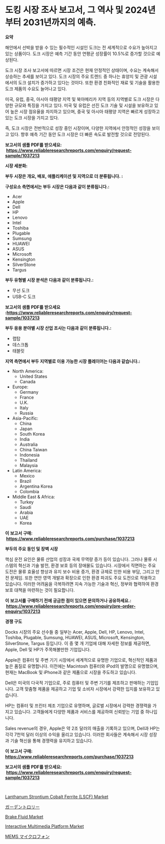 <p><h1>도킹 시장 조사 보고서, 그 역사 및 2024년부터 2031년까지의 예측.</h1></p><p><strong>요약</strong></p>
<p><p>해안에서 선박을 받을 수 있는 필수적인 시설인 도크는 전 세계적으로 수요가 높아지고 있는 상품이다. 도크 시장은 예측 기간 동안 연평균 성장률이 10.5%로 증가할 것으로 예상된다.</p><p>도크 시장 조사 보고서에 따르면 시장 조건은 현재 안정적인 상태이며, 수요는 계속해서 상승하는 추세를 보이고 있다. 도크 시장의 주요 트렌드 중 하나는 휴양지 및 관광 시설에서의 도크 설치가 증가하고 있다는 것이다. 또한 환경 친화적인 재료 및 기술을 활용한 도크 제품의 수요도 늘어나고 있다.</p><p>미국, 유럽, 중국, 아시아 태평양 지역 및 북아메리카 지역 등의 지역별로 도크 시장은 다양한 규모와 특징을 가지고 있다. 미국 및 유럽은 선진 도크 기술 및 시설을 보유하고 있어 높은 시장 점유율을 차지하고 있으며, 중국 및 아시아 태평양 지역은 빠르게 성장하고 있는 도크 시장을 가지고 있다.</p><p>즉, 도크 시장은 전반적으로 성장 중인 시장이며, 다양한 지역에서 안정적인 성장을 보이고 있다. 향후 예측 기간 동안 도크 시장은 더 빠른 속도로 발전할 것으로 전망된다.</p></p>
<p><strong>보고서의 샘플 PDF를 받으세요: &nbsp;<a href="https://www.reliableresearchreports.com/enquiry/request-sample/1037213">https://www.reliableresearchreports.com/enquiry/request-sample/1037213</a></strong></p>
<p><strong>시장 세분화:</strong></p>
<p><strong> 부두 시장은 개요, 배포, 애플리케이션 및 지역으로 더 분류됩니다. :</strong></p>
<p><strong>구성요소 측면에서는 부두 시장은 다음과 같이 분류됩니다.:</strong></p>
<p><ul><li>Acer</li><li>Apple</li><li>Dell</li><li>HP</li><li>Lenovo</li><li>Intel</li><li>Toshiba</li><li>Plugable</li><li>Sumsung</li><li>HUAWEI</li><li>ASUS</li><li>Microsoft</li><li>Kensington</li><li>SilverStone</li><li>Targus</li></ul></p>
<p><strong> 부두 유형별 시장 분석은 다음과 같이 분류됩니다.:</strong></p>
<p><ul><li>무선 도크</li><li>USB-C 도크</li></ul></p>
<p><strong>보고서의 샘플 PDF를 받으세요 :<a href="https://www.reliableresearchreports.com/enquiry/request-sample/1037213">https://www.reliableresearchreports.com/enquiry/request-sample/1037213</a></strong></p>
<p><strong> 부두 응용 분야별 시장 산업 조사는 다음과 같이 분류됩니다.:</strong></p>
<p><ul><li>랩탑</li><li>데스크톱</li><li>태블릿</li></ul></p>
<p><strong>지역 측면에서 부두 지역별로 이용 가능한 시장 플레이어는 다음과 같습니다.:</strong></p>
<p><ul>
    <li>
        North America:
        <ul>
            <li>United States</li>
            <li>Canada</li>
        </ul>
    </li>
    <li>
        Europe:
        <ul>
            <li>Germany</li>
            <li>France</li>
            <li>U.K.</li>
            <li>Italy</li>
            <li>Russia</li>
        </ul>
    </li>
    <li>
        Asia-Pacific:
        <ul>
            <li>China</li>
            <li>Japan</li>
            <li>South Korea</li>
            <li>India</li>
            <li>Australia</li>
            <li>China Taiwan</li>
            <li>Indonesia</li>
            <li>Thailand</li>
            <li>Malaysia</li>
        </ul>
    </li>
    <li>
        Latin America:
        <ul>
            <li>Mexico</li>
            <li>Brazil</li>
            <li>Argentina Korea</li>
            <li>Colombia</li>
        </ul>
    </li>
    <li>
        Middle East & Africa:
        <ul>
            <li>Turkey</li>
            <li>Saudi</li>
            <li>Arabia</li>
            <li>UAE</li>
            <li>Korea</li>
        </ul>
    </li>
    </ul></p>
<p><strong>이 보고서 구매: &nbsp;<a href="https://www.reliableresearchreports.com/purchase/1037213">https://www.reliableresearchreports.com/purchase/1037213</a></strong></p>
<p><strong>부두의 주요 동인 및 장벽 시장</strong></p>
<p><p>핵심 운전 요인은 물류 산업의 성장과 국제 무역량 증가 등이 있습니다. 그러나 물류 시스템의 혁신과 기술 발전, 환경 보호 등의 장애물도 있습니다. 시장에서 직면하는 주요 도전은 물류 효율성 향상과 유지 보수 비용 증가, 환경 규제로 인한 비용 부담, 그리고 안전 문제임. 또한 연안 영역 개발과 확장으로 인한 환경 파괴도 주요 도전으로 작용하고 있습니다. 이러한 어려움을 극복하려면 지속 가능한 기술과 혁신, 정부와 협력하여 환경 보호 대책을 마련하는 것이 필요합니다.</p></p>
<p><strong>이 보고서를 구매하기 전에 궁금한 점이 있으면 문의하거나 공유하세요.: &nbsp;<a href="https://www.reliableresearchreports.com/enquiry/pre-order-enquiry/1037213">https://www.reliableresearchreports.com/enquiry/pre-order-enquiry/1037213</a></strong></p>
<p><strong>경쟁 구도</strong></p>
<p><p>Docks 시장의 주요 선수들 중 일부는 Acer, Apple, Dell, HP, Lenovo, Intel, Toshiba, Plugable, Sumsung, HUAWEI, ASUS, Microsoft, Kensington, SilverStone, Targus 등입니다. 이 중 몇 개 기업에 대해 자세한 정보를 제공하면, Apple, Dell 및 HP가 주목해볼만한 기업입니다.</p><p>Apple은 컴퓨터 및 주변 기기 시장에서 세계적으로 유명한 기업으로, 혁신적인 제품과 높은 품질로 유명합니다. 이전에는 Macintosh 컴퓨터와 iPod의 발명으로 유명했으며, 현재는 MacBook 및 iPhone과 같은 제품으로 시장을 주도하고 있습니다.</p><p>Dell은 미국의 다국적 기업으로, 주로 컴퓨터 및 주변 기기를 제조하고 판매하는 기업입니다. 고객 맞춤형 제품을 제공하고 기업 및 소비자 시장에서 강력한 입지를 보유하고 있습니다.</p><p>HP는 컴퓨터 및 프린터 제조 기업으로 유명하며, 글로벌 시장에서 강력한 경쟁력을 가지고 있습니다. 고객들에게 다양한 제품과 서비스를 제공하여 신뢰받는 기업 중 하나입니다.</p><p>Sales revenue의 경우, Apple은 약 2조 달러의 매출을 기록하고 있으며, Dell과 HP는 각각 7천억 달러 이상의 수익을 올리고 있습니다. 이러한 회사들은 계속해서 시장 성장과 기술 혁신을 통해 경쟁력을 유지하고 있습니다.</p></p>
<p><strong>이 보고서 구매: &nbsp; <a href="https://www.reliableresearchreports.com/purchase/1037213">https://www.reliableresearchreports.com/purchase/1037213</a></strong></p>
<p><strong>보고서의 샘플 PDF를 받으세요: &nbsp;<a href="https://www.reliableresearchreports.com/enquiry/request-sample/1037213">https://www.reliableresearchreports.com/enquiry/request-sample/1037213</a></strong><strong></strong></p>
<p>&nbsp;</p>
<p><p><a href="https://issuu.com/reportprime-2/docs/lanthanum-strontium-cobalt-ferrite-lscf-market-siz">Lanthanum Strontium Cobalt Ferrite (LSCF) Market</a></p><p><a href="https://medium.com/@reyeshowell655/%E3%82%AC%E3%83%BC%E3%83%87%E3%83%B3%E3%82%AB%E3%83%BC%E3%83%88%E5%B8%82%E5%A0%B4%E3%81%AF-2031%E5%B9%B4%E3%81%BE%E3%81%A7%E3%81%AE%E5%B8%82%E5%A0%B4%E3%82%B7%E3%82%A7%E3%82%A2-%E3%82%B5%E3%82%A4%E3%82%BA-%E3%81%8A%E3%82%88%E3%81%B3%E4%BA%88%E6%B8%AC%E3%82%92%E4%B8%AD%E5%BF%83%E3%81%AB%E5%B1%95%E9%96%8B%E3%81%97%E3%81%A6%E3%81%84%E3%81%BE%E3%81%99-2c7452def582">ガーデントロリー</a></p><p><a href="https://view.publitas.com/reportprime-1/brake-fluid-market-provides-a-comprehensive-analysis-including-a-macro-overview-of-the-market-as-well-as-micro-details-such-as-market-size-and-competitive-landscape/">Brake Fluid Market</a></p><p><a href="https://issuu.com/reportprime-2/docs/interactive-multimedia-platform-market-size-2030.p">Interactive Multimedia Platform Market</a></p><p><a href="https://github.com/zjkmgcs938405/Market-Research-Report-List-1/blob/main/5888184189662.md">MEMS マイクロフォン</a></p></p>